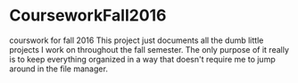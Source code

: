 # CourseworkFall2016
courswork for fall 2016
This project just documents all the dumb little projects I work on throughout the fall semester.
The only purpose of it really is to keep everything organized in a way that doesn't require me to jump around in the file manager.
